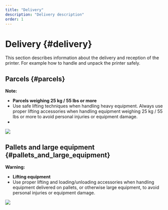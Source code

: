 ```yaml
---
title: "Delivery"
description: "Delivery description"
order: 1
---
```


# Delivery {#delivery}

This section describes information about the delivery and reception of the printer. For example how to handle and unpack the printer safely.

## Parcels {#parcels}

**Note:**

-   **Parcels weighing 25 kg / 55 lbs or more**
-   Use safe lifting techniques when handling heavy equipment. Always use proper lifting accessories when handling equipment weighing 25 kg / 55 lbs or more to avoid personal injuries or equipment damage.
-   
![](../../reusables/hazardstatements/../../media/Safety%20symbols/ISO_7010_W001.svg)

## Pallets and large equipment {#pallets_and_large_equipment}

**Warning:**

-   **Lifting equipment**
-   Use proper lifting and loading/unloading accessories when handling equipment delivered on pallets, or otherwise large equipment, to avoid personal injuries or equipment damage.

![](../../reusables/hazardstatements/../../media/Safety%20symbols/ISO_7010_W001.svg)

